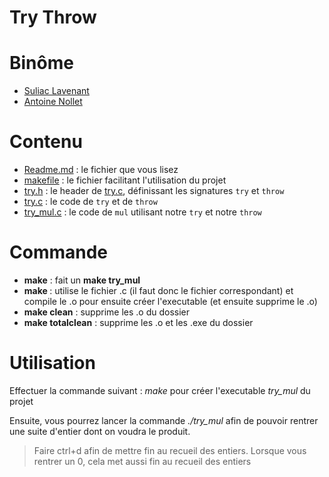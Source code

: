Try Throw
===================

# Binôme

* [Suliac Lavenant](mailto:suliac.lavenant.etu@univ-lille.fr)
* [Antoine Nollet](mailto:antoine.nollet.etu@univ-lille.fr)

# Contenu

* [Readme.md](Readme.md) : le fichier que vous lisez
* [makefile](makefile) : le fichier facilitant l'utilisation du projet
* [try.h](try.h) : le header de [try.c](try.c), définissant les signatures `try` et `throw`
* [try.c](try.c) : le code de `try` et de `throw`
* [try_mul.c](try_mul.c) : le code de `mul` utilisant notre `try` et notre `throw`

# Commande

* **make** : fait un **make try_mul**
* **make <param>** : utilise le fichier <param>.c (il faut donc le fichier correspondant) et compile le <param>.o pour ensuite créer l'executable <param> (et ensuite supprime le .o)
* **make clean** : supprime les .o du dossier
* **make totalclean** : supprime les .o et les .exe du dossier

# Utilisation

Effectuer la commande suivant : *make* pour créer l'executable *try_mul* du projet

Ensuite, vous pourrez lancer la commande *./try_mul* afin de pouvoir rentrer une suite d'entier dont on voudra le produit.

> Faire ctrl+d afin de mettre fin au recueil des entiers.
> Lorsque vous rentrer un 0, cela met aussi fin au recueil des entiers

